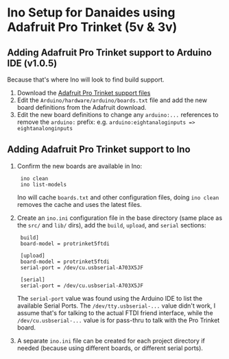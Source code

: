 # Ino Setup for Danaides using Adafruit Pro Trinket (5v & 3v)

## Adding Adafruit Pro Trinket support to Arduino IDE (v1.0.5)

Because that's where Ino will look to find build support.

1. Download the [Adafruit Pro Trinket support files](https://learn.adafruit.com/introducing-pro-trinket/setting-up-arduino-ide)
2. Edit the `Arduino/hardware/arduino/boards.txt` file and add the new board definitions from the Adafruit download.
3. Edit the new board definitions to change any `arduino:...` references to remove the `arduino:` prefix:
    e.g. `arduino:eightanaloginputs => eightanalonginputs`

## Adding Adafruit Pro Trinket support to Ino

1. Confirm the new boards are available in Ino:

        ino clean
        ino list-models

    Ino will cache `boards.txt` and other configuration files, doing `ino clean` removes the cache and uses the latest files.

2. Create an `ino.ini` configuration file in the base directory (same place as the `src/` and `lib/` dirs), add the `build`, `upload`, and `serial` sections:

        build]
        board-model = protrinket5ftdi

        [upload]
        board-model = protrinket5ftdi
        serial-port = /dev/cu.usbserial-A703X5JF

        [serial]
        serial-port = /dev/cu.usbserial-A703X5JF

    The `serial-port` value was found using the Arduino IDE to list the available Serial Ports. The `/dev/tty.usbserial-...` value didn't work, I assume that's for talking to the actual FTDI friend interface, while the `/dev/cu.usbserial-...` value is for pass-thru to talk with the Pro Trinket board.

3. A separate `ino.ini` file can be created for each project directory if needed (because using different boards, or different serial ports).

